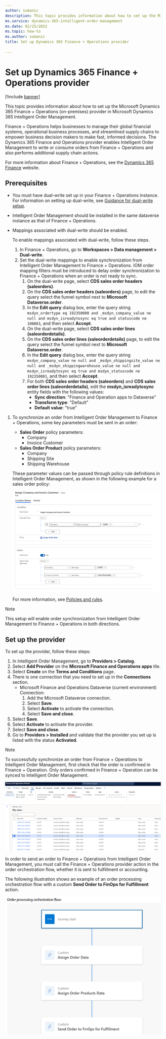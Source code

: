 ```yaml
---
author: sumanic
description: This topic provides information about how to set up the Microsoft Dynamics 365 Finance and Operations (on-premises) provider in Microsoft Dynamics 365 Intelligent Order Management.
ms.service: dynamics-365-intelligent-order-management
ms.date: 02/25/2022
ms.topic: how-to
ms.author: sumanic
title: Set up Dynamics 365 Finance + Operations provider

---
```


# Set up Dynamics 365 Finance + Operations provider

[!include [banner](includes/banner.md)]

This topic provides information about how to set up the Microsoft Dynamics 365 Finance + Operations (on-premises) provider in Microsoft Dynamics 365 Intelligent Order Management.

Finance + Operations helps businesses to manage their global financial systems, operational business processes, and streamlined supply chains to empower business decision makers to make fast, informed decisions. The Dynamics 365 Finance and Operations provider enables Intelligent Order Management to write or consume orders from Finance + Operations and also performs additional supply chain actions.  

For more information about Finance + Operations, see the [Dynamics 365 Finance](https://dynamics.microsoft.com/en-us/finance/overview/) website. 

## Prerequisites 

- You must have dual-write set up in your Finance + Operations instance. For information on setting up dual-write, see [Guidance for dual-write setup](/dynamics365/fin-ops-core/dev-itpro/data-entities/dual-write/connection-setup).
- Intelligent Order Management should be installed in the same dataverse instance as that of Finance + Operations.
- Mappings associated with dual-write should be enabled. 

  To enable mappings associated with dual-write, follow these steps.

  1. In Finance + Operations, go to **Workspaces \> Data management \> Dual-write**.
  1. Set the dual-write mappings to enable synchronization from Intelligent Order Management to Finance + Operations. IOM order mapping filters must be introduced to delay order synchronization to Finance + Operations when an order is not ready to sync.
      1. On the dual-write page, select **CDS sales order headers (saleorders)**.
      1. On the **CDS sales order headers (saleorders)** page, to edit the query select the funnel symbol next to **Microsoft Dataverse.order**.
      1. In the **Edit query** dialog box, enter the query string `msdyn_ordertype eq 192350000 and _msdyn_company_value ne null and msdyn_isreadytosync eq true and statuscode ne 100003`, and then select **Accept**. 
      1. On the dual-write page, select **CDS sales order lines (saleorderdetails)**.
      1. On the **CDS sales order lines (saleorderdetails)** page, to edit the query select the funnel symbol next to **Microsoft Dataverse.order**.
      1. In the **Edit query** dialog box, enter the query string `msdyn_company_value ne null and _msdyn_shippingsite_value ne null and _msdyn_shippingwarehouse_value ne null and msdyn_isreadytosync eq true and msdyn_statuscode ne 192350001`, and then select **Accept**.   
      1. For both **CDS sales order headers (saleorders)** and **CDS sales order lines (saleorderdetails)**, edit the **msdyn_isreadytosync** entity fields with the following values:
          - **Sync direction**: "Finance and Operation apps to Dataverse"
          - **Transform type**: "Default"   
          - **Default value**: "true" 
1. To synchronize an order from Intelligent Order Management to Finance + Operations, some key parameters must be sent in an order: 
    - **Sales Order** policy parameters:
        - Company
        - Invoice Customer
    - **Sales Order Product** policy parameters:
        - Company
        - Shipping Site
        - Shipping Warehouse
   
   These parameter values can be passed through policy rule definitions in Intelligent Order Management, as shown in the following example for a sales order policy:
   
   ![DW Sales Order Entity Mapping](media/SOHeaderPolicy.png)
    
   For more information, see [Policies and rules](policies-rules).
   
 > [!NOTE]
 > This setup will enable order synchronization from Intelligent Order Management to Finance + Operations in both directions. 
  
## Set up the provider

To set up the provider, follow these steps: 

1.  In Intelligent Order Management, go to **Providers > Catalog**.
1.  Select **Add Provider** on the **Microsoft Finance and Operations apps** tile.
1.  Select **Create** on the **Terms and Conditions** page.
1.  There is one connection that you need to set up in the **Connections** section.
    - Microsoft Finance and Operations Dataverse (current environment) Connection:
       1. Add the Microsoft Dataverse connection.
       1. Select **Save**.
       1. Select **Activate** to activate the connection.
       1. Select **Save and close**.
1. Select **Save**.
1. Select **Activate** to activate the provider.
1. Select **Save and close**.
1. Go to **Providers \> Installed** and validate that the provider you set up is listed with the status **Activated**.

> [!NOTE]
> To successfully synchronize an order from Finance + Operations to Intelligent Order Management, first check that the order is confirmed in Finance + Operation. Only orders confirmed in Finance + Operation can be synced to Intelligent Order Management.

![F&O Order Confirmation](media/OrderConfirm.png)

In order to send an order to Finance + Operations from Intelligent Order Management, you must call the Finance + Operations provider action in the order orchestration flow, whether it is sent to fulfillment or accounting.

The following illustration shows an example of an order processing orchestration flow with a custom **Send Order to FinOps for Fulfillment** action.

![IOM Orchestration](media/F&OFlow.png)




